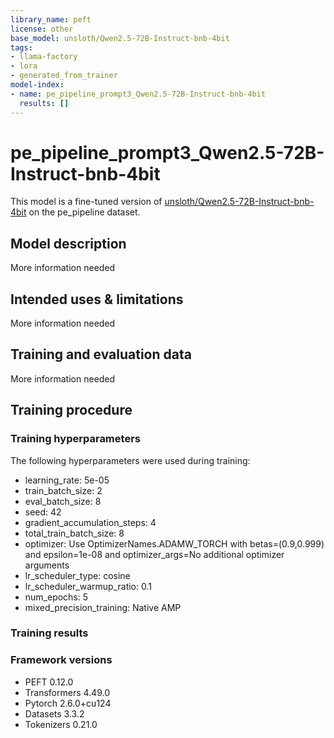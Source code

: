 ```yaml
---
library_name: peft
license: other
base_model: unsloth/Qwen2.5-72B-Instruct-bnb-4bit
tags:
- llama-factory
- lora
- generated_from_trainer
model-index:
- name: pe_pipeline_prompt3_Qwen2.5-72B-Instruct-bnb-4bit
  results: []
---
```


<!-- This model card has been generated automatically according to the information the Trainer had access to. You
should probably proofread and complete it, then remove this comment. -->

# pe_pipeline_prompt3_Qwen2.5-72B-Instruct-bnb-4bit

This model is a fine-tuned version of [unsloth/Qwen2.5-72B-Instruct-bnb-4bit](https://huggingface.co/unsloth/Qwen2.5-72B-Instruct-bnb-4bit) on the pe_pipeline dataset.

## Model description

More information needed

## Intended uses & limitations

More information needed

## Training and evaluation data

More information needed

## Training procedure

### Training hyperparameters

The following hyperparameters were used during training:
- learning_rate: 5e-05
- train_batch_size: 2
- eval_batch_size: 8
- seed: 42
- gradient_accumulation_steps: 4
- total_train_batch_size: 8
- optimizer: Use OptimizerNames.ADAMW_TORCH with betas=(0.9,0.999) and epsilon=1e-08 and optimizer_args=No additional optimizer arguments
- lr_scheduler_type: cosine
- lr_scheduler_warmup_ratio: 0.1
- num_epochs: 5
- mixed_precision_training: Native AMP

### Training results



### Framework versions

- PEFT 0.12.0
- Transformers 4.49.0
- Pytorch 2.6.0+cu124
- Datasets 3.3.2
- Tokenizers 0.21.0